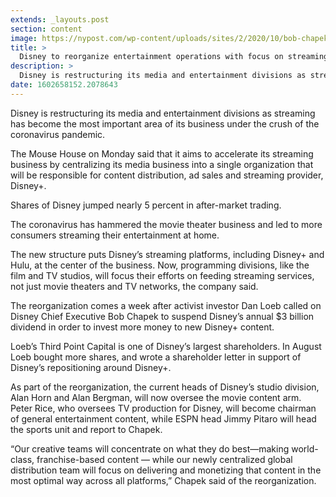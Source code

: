 ```yaml
--- 
extends: _layouts.post 
section: content 
image: https://nypost.com/wp-content/uploads/sites/2/2020/10/bob-chapek-disney-e1602539920492.jpg?quality=90&strip=all&w=1200 
title: > 
  Disney to reorganize entertainment operations with focus on streaming 
description: > 
  Disney is restructuring its media and entertainment divisions as streaming has become the most important area of its business under the crush of the coronavirus pandemic.The Mouse House on Monday said that it aims to accelerate its streaming business by centralizing its media business into a single organization that will be responsible for content distribution, ad sales and streaming provider, Disney+.The coronavirus has hammered the movie theater business and led to more consumers streaming their entertainment at home.The new structure puts Disney’s streaming platforms, including Disney+ and Hulu, at the center of the business.Peter Rice, who oversees TV production for Disney, will become chairman of general entertainment content, while ESPN head Jimmy Pitaro will head the sports unit and report to Chapek. 
date: 1602658152.2078643 
--- 
```

Disney is restructuring its media and entertainment divisions as streaming has become the most important area of its business under the crush of the coronavirus pandemic.

The Mouse House on Monday said that it aims to accelerate its streaming business by centralizing its media business into a single organization that will be responsible for content distribution, ad sales and streaming provider, Disney+.

Shares of Disney jumped nearly 5 percent in after-market trading.

The coronavirus has hammered the movie theater business and led to more consumers streaming their entertainment at home.

The new structure puts Disney’s streaming platforms, including Disney+ and Hulu, at the center of the business. Now, programming divisions, like the film and TV studios, will focus their efforts on feeding streaming services, not just movie theaters and TV networks, the company said.

The reorganization comes a week after activist investor Dan Loeb called on Disney Chief Executive Bob Chapek to suspend Disney’s annual $3 billion dividend in order to invest more money to new Disney+ content.

Loeb’s Third Point Capital is one of Disney’s largest shareholders. In August Loeb bought more shares, and wrote a shareholder letter in support of Disney’s repositioning around Disney+.

As part of the reorganization, the current heads of Disney’s studio division, Alan Horn and Alan Bergman, will now oversee the movie content arm. Peter Rice, who oversees TV production for Disney, will become chairman of general entertainment content, while ESPN head Jimmy Pitaro will head the sports unit and report to Chapek.

“Our creative teams will concentrate on what they do best—making world-class, franchise-based content — while our newly centralized global distribution team will focus on delivering and monetizing that content in the most optimal way across all platforms,” Chapek said of the reorganization.